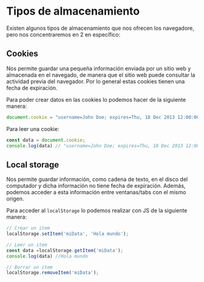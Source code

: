 # Tipos de almacenamiento

Existen algunos tipos de almacenamiento que nos ofrecen los navegadore, pero nos concentraremos en 2 en específico:

## Cookies
Nos permite guardar una pequeña información enviada por un sitio web y almacenada en el navegado, de manera que el sitio web puede consultar la actividad previa del navegador. Por lo general estas cookies tienen una fecha de expiración.

Para poder crear datos en las cookies lo podemos hacer de la siguiente manera:
```js
document.cookie = "username=John Doe; expires=Thu, 18 Dec 2013 12:00:00 UTC; path=/";
```

Para leer una cookie: 
```js
const data = document.cookie;
console.log(data) // "username=John Doe; expires=Thu, 18 Dec 2013 12:00:00 UTC; path=/"
```


## Local storage
Nos permite guardar información, como cadena de texto, en el disco del computador y dicha información no tiene fecha de expiración. Además, podemos acceder a esta información entre ventanas/tabs con el mismo origen.

Para acceder al `localStorage` lo podemos realizar con JS de la siguiente manera: 
```js
// Crear un item
localStorage.setItem('miData', 'Hola mundo');

// Leer un item
const data =localStorage.getItem('miData');
console.log(data) //Hola mundo

// Borrar un item
localStorage.removeItem('miData');
```